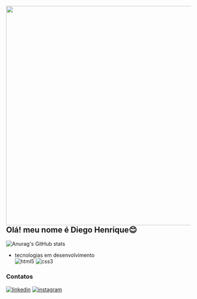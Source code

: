 <img align="right" height="600em"
     src="https://raw.githubusercontent.com/gist/DiegoDZK/9ca881a91942e7b27743bed44986a8a5/raw/7582266aed01e563a8ddc64c048297ea82b5c563/githubcards284.690.svg"/>
## Olá! meu nome é Diego Henrique😊
![Anurag's GitHub stats](https://github-readme-stats.vercel.app/api?username=DiegoDZK&show_icons=true&theme=dracula)<br>
- tecnologias em desenvolvimento<br> 
![html5](https://img.shields.io/badge/HTML5-E34F26?style=for-the-badge&logo=html5&logoColor=white)
![css3](https://img.shields.io/badge/CSS3-1572B6?style=for-the-badge&logo=css3&logoColor=white)<br>
### Contatos<br>
[![linkedin](https://img.shields.io/badge/LinkedIn-0077B5?style=for-the-badge&logo=linkedin&logoColor=white)](https://www.linkedin.com/in/diego-henrique-818a46216/) [![instagram](https://img.shields.io/badge/Instagram-E4405F?style=for-the-badge&logo=instagram&logoColor=white)](https://www.instagram.com/diego_dev.dzk/)
